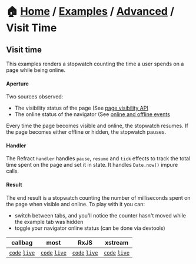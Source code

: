 # 🏠 [Home](../../../) / [Examples](../../) / [Advanced](../) / Visit Time

## Visit time

This examples renders a stopwatch counting the time a user spends on a page while being online.

#### Aperture

Two sources observed:

-   The visibility status of the page (See [page visibility API](https://developer.mozilla.org/en-US/docs/Web/API/Page_Visibility_API)
-   The online status of the navigator (See [online and offline events](https://developer.mozilla.org/en-US/docs/Web/API/NavigatorOnLine/Online_and_offline_events)

Every time the page becomes visible and online, the stopwatch resumes. If the page becomes either offline or hidden, the stopwatch pauses.

#### Handler

The Refract `handler` handles `pause`, `resume` and `tick` effects to track the total time spent on the page and set it in state. It handles `Date.now()` impure calls.

#### Result

The end result is a stopwatch counting the number of milliseconds spent on the page when visible and online. To play with it you can:

-   switch between tabs, and you'll notice the counter hasn't moved while the example tab was hidden
-   toggle your navigator online status (can be done via devtools)

<!-- prettier-ignore-start -->
| callbag | most | RxJS | xstream |
| --- | --- | --- | --- |
| [`code`](./callbag) [`live`](https://stackblitz.com/github/troch/refract/tree/master/examples/advanced/visit-time/callbag) | [`code`](./most) [`live`](https://stackblitz.com/github/troch/refract/tree/master/examples/advanced/visit-time/most)  | [`code`](./rxjs) [`live`](https://stackblitz.com/github/troch/refract/tree/master/examples/advanced/visit-time/rxjs)  | [`code`](./xstream) [`live`](https://stackblitz.com/github/troch/refract/tree/master/examples/advanced/visit-time/xstream)  |
<!-- prettier-ignore-end -->
